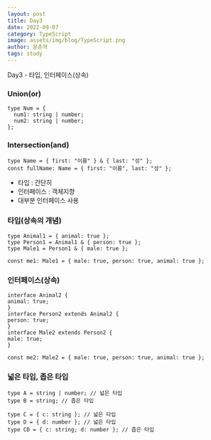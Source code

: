 ```yaml
---
layout: post
title: Day3
date: 2022-09-07
category: TypeScript
image: assets/img/blog/TypeScript.png
author: 문준혁
tags: study
---
```


Day3 - 타입, 인터페이스(상속)

### Union(or)

```
type Num = {
  num1: string | number;
  num2: string | number;
};
```

### Intersection(and)

```
type Name = { first: "이름" } & { last: "성" };
const fullName: Name = { first: "이름", last: "성" };
```

* 타입 : 간단히
* 인터페이스 : 객체지향 
* 대부분 인터페이스 사용

### 타입(상속의 개념)

```
type Animal1 = { animal: true };
type Person1 = Animal1 & { person: true };
type Male1 = Person1 & { male: true };

const me1: Male1 = { male: true, person: true, animal: true };
```

### 인터페이스(상속)

```
interface Animal2 {
animal: true;
}
interface Person2 extends Animal2 {
person: true;
}
interface Male2 extends Person2 {
male: true;
}

const me2: Male2 = { male: true, person: true, animal: true };
```

### 넓은 타입, 좁은 타입

```
type A = string | number; // 넓은 타입
type B = string; // 좁은 타입

type C = { c: string }; // 넓은 타입
type D = { d: number }; // 넓은 타입
type CD = { c: string; d: number }; // 좁은 타입
```